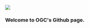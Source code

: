 <a href="https://www.ogc.org" target="_blank"><img src="https://www.ogc.org/pub/www/files/OGC_Logo_2D_Blue_x_0_0.png"></a>

<h3>Welcome to OGC's Github page.</h3>
